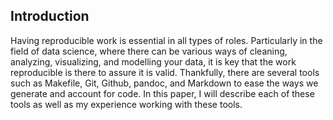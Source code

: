 ## Introduction

Having reproducible work is essential in all types of roles. Particularly in the field of data science, where there can be various ways of cleaning, analyzing, visualizing, and modelling your data, it is key that the work reproducible is there to assure it is valid. Thankfully, there are several tools such as Makefile, Git, Github, pandoc, and Markdown to ease the ways we generate and account for code. In this paper, I will describe each of these tools as well as my experience working with these tools. 

